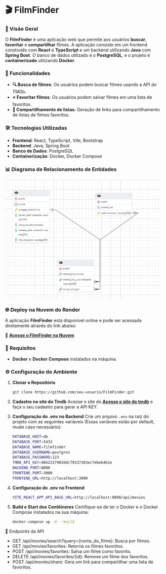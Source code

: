 # 🎬 FilmFinder

### 🌟 Visão Geral
O **FilmFinder** é uma aplicação web que permite aos usuários **buscar**, **favoritar** e **compartilhar** filmes. A aplicação consiste em um frontend construído com **React** e **TypeScript** e um backend utilizando **Java** com **Spring Boot**. O banco de dados utilizado é o **PostgreSQL**, e o projeto é **containerizado** utilizando **Docker**.

### 🚀 Funcionalidades
- **🔍 Busca de filmes**: Os usuários podem buscar filmes usando a API do TMDb.
- **⭐ Favoritar filmes**: Os usuários podem salvar filmes em uma lista de favoritos.
- **🔗 Compartilhamento de listas**: Geração de links para compartilhamento de listas de filmes favoritos.

### 🛠️ Tecnologias Utilizadas
- **Frontend**: React, TypeScript, Vite, Bootstrap
- **Backend**: Java, Spring Boot
- **Banco de Dados**: PostgreSQL
- **Containerização**: Docker, Docker Compose

### 📊 Diagrama de Relacionamento de Entidades
![Diagrama MER](/MER.png)

### 🌐 Deploy na Nuvem do Render
A aplicação **FilmFinder** está disponível online e pode ser acessada diretamente através do link abaixo:

🔗 **[Acesse o FilmFinder na Nuvem](https://frontend-bzi6.onrender.com/)**

### 🧩 Requisitos
- **Docker** e **Docker Compose** instalados na máquina.

### ⚙️ Configuração do Ambiente

1. **Clonar o Repositório**
   ```bash
   git clone https://github.com/seu-usuario/FilmFinder.git

2. **Cadastro no site do Tmdb**
   Acesse o site do **[Acesse o site do tmdb](https://developer.themoviedb.org/reference/intro/getting-started)** e faça o seu cadastro para gerar a API KEY.
3. **Configuração do .env no Backend**
Crie um arquivo `.env` na raiz do projeto com as seguintes variáveis (Essas variáveis estão por default, mude caso necessário):

    ```bash
    DATABASE_HOST=db
    DATABASE_PORT=5432
    DATABASE_NAME=filmfinder
    DATABASE_USERNAME=postgres
    DATABASE_PASSWORD=123
    TMDB_API_KEY=96b2227903ddc79337303ec7ebeb4b1e
    BACKEND_PORT=8080
    FRONTEND_PORT=3000
    FRONTEND_URL=http://localhost:3000
1. **Configuração do .env no Frontend**
    ```bash
    VITE_REACT_APP_API_BASE_URL=http://localhost:8080/api/movies

2. **Build e Start dos Contêineres**
   Certifique-se de ter o Docker e o Docker Compose instalados na sua máquina:
    ```bash
    docker-compose up -d --build

📑 Endpoints da API
 - GET /api/movies/search?query={nome_do_filme}: Busca por filmes.
 - GET /api/movies/favorites: Retorna os filmes favoritos.
 - POST /api/movies/favorites: Salva um filme como favorito.
 - DELETE /api/movies/favorites/{id}: Remove um filme dos favoritos.
 - POST /api/movies/share: Gera um link para compartilhar uma lista de favoritos.